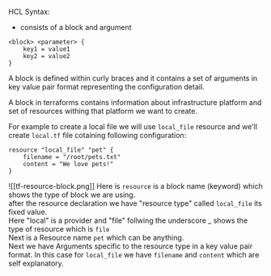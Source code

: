 HCL Syntax:
- consists of a block and argument

```
<block> <parameter> {
	key1 = value1
	key2 = value2
}
```

A block is defined within curly braces and it contains a set of arguments in key value pair format representing the configuration detail.

A block in terraforms contains information about infrastructure platform and set of resources withing that platform we want to create.

For example to create a local file we will use `local_file` resource and we'll create `local.tf` file cotaining following configuration:

```
resource "local_file" "pet" {
	filename = "/root/pets.txt"
	content = "We love pets!"
}
```

![[tf-resource-block.png]]
Here is `resource` is a block name (keyword) which shows the type of block we are using.  
after the resource declaration we have "resource type" called `local_file` its fixed value.  
Here "local" is a provider and "file" follwing the underscore _ shows the type of resource which is `file`  
Next is a Resource name `pet` which can be anything.  
Next we have Arguments specific to the resource type in a key value pair format. In this case for `local_file` we have `filename` and `content` which are self explanatory.